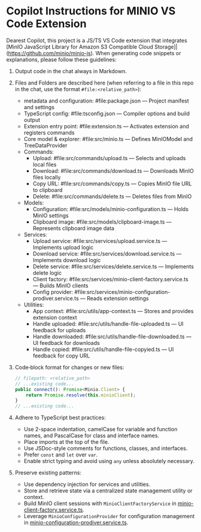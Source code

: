 # Copilot Instructions for MINIO VS Code Extension

Dearest Copilot,
this project is a JS/TS VS Code extension that integrates [MinIO JavaScript 
Library for Amazon S3 Compatible Cloud Storage]|(https://github.com/minio/minio-js). 
When generating code snippets or explanations, please follow these guidelines:

1. Output code in the chat always in Markdown.

2. Files and Folders are described here (when referring to a file in this repo in the chat, use the format `#file:<relative_path>`):
   - metadata and configuration: #file:package.json — Project manifest and settings
   - TypeScript config: #file:tsconfig.json — Compiler options and build output
   - Extension entry point: #file:extension.ts — Activates extension and registers commands
   - Core model & explorer: #file:src/minio.ts — Defines MinIOModel and TreeDataProvider
   - Commands:
     - Upload: #file:src/commands/upload.ts — Selects and uploads local files
     - Download: #file:src/commands/download.ts — Downloads MinIO files locally
     - Copy URL: #file:src/commands/copy.ts — Copies MinIO file URL to clipboard
     - Delete: #file:src/commands/delete.ts — Deletes files from MinIO
   - Models:
     - Configuration: #file:src/models/minio-configuration.ts — Holds MinIO settings
     - Clipboard image: #file:src/models/clipboard-image.ts — Represents clipboard image data
   - Services:
     - Upload service: #file:src/services/upload.service.ts — Implements upload logic
     - Download service: #file:src/services/download.service.ts — Implements download logic
     - Delete service: #file:src/services/delete.service.ts — Implements delete logic
     - Client factory: #file:src/services/minio-client-factory.service.ts — Builds MinIO clients
     - Config provider: #file:src/services/minio-configuration-prodiver.service.ts — Reads extension settings
   - Utilities:
     - App context: #file:src/utils/app-context.ts — Stores and provides extension context
     - Handle uploaded: #file:src/utils/handle-file-uploaded.ts — UI feedback for uploads
     - Handle downloaded: #file:src/utils/handle-file-downloaded.ts — UI feedback for downloads
     - Handle copied: #file:src/utils/handle-file-copyied.ts — UI feedback for copy URL

3. Code‑block format for changes or new files:
    ```typescript
    // filepath: <relative_path>
    // ...existing code...
    public connect(): Promise<Minio.Client> {
        return Promise.resolve(this.minioClient);
    }
    // ...existing code...
    ```

4. Adhere to TypeScript best practices:
   - Use 2-space indentation, camelCase for variable and function names,
     and PascalCase for class and interface names.
   - Place imports at the top of the file.
   - Use JSDoc-style comments for functions, classes, and interfaces.
   - Prefer `const` and `let` over `var`.
   - Enable strict typing and avoid using `any` unless absolutely necessary.

5. Preserve existing patterns:
   - Use dependency injection for services and utilities.
   - Store and retrieve state via a centralized state management utility or context.
   - Build MinIO client sessions with `MinioClientFactoryService` in [minio-client-factory.service.ts](src/services/minio-client-factory.service.ts).
   - Leverage `MinioConfigurationProvider` for configuration management in [minio-configuration-prodiver.service.ts](src/services/minio-configuration-prodiver.service.ts).